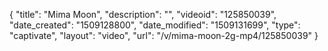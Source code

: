 {
    "title": "Mima Moon",
    "description": "",
    "videoid": "125850039",
    "date_created": "1509128800",
    "date_modified": "1509131699",
    "type": "captivate",
    "layout": "video",
    "url": "\/v\/mima-moon-2g-mp4\/125850039"
}